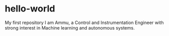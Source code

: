 # hello-world
My first repository
I am Ammu, a Control and Instrumentation Engineer with strong interest in Machine learning and autonomous systems.
